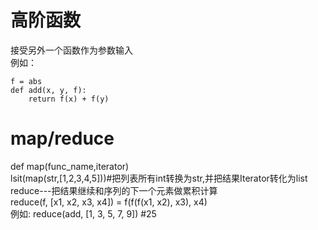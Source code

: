 # 高阶函数  
接受另外一个函数作为参数输入  
例如：   
```
f = abs  
def add(x, y, f):  
    return f(x) + f(y)  
```
# map/reduce
def map(func_name,iterator)  
lsit(map(str,[1,2,3,4,5]))#把列表所有int转换为str,并把结果Iterator转化为list  
reduce---把结果继续和序列的下一个元素做累积计算  
reduce(f, [x1, x2, x3, x4]) = f(f(f(x1, x2), x3), x4)  
例如: reduce(add, [1, 3, 5, 7, 9]) #25
